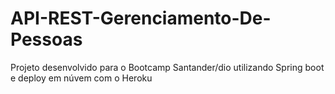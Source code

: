# API-REST-Gerenciamento-De-Pessoas

Projeto desenvolvido para o Bootcamp Santander/dio utilizando Spring boot e deploy em núvem com o Heroku 
